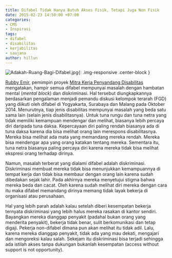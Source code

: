```yaml
---
title: Difabel Tidak Hanya Butuh Akses Fisik, Tetapi Juga Non Fisik
date: 2015-02-23 14:50:00 +07:00
categories:
- CMS
- Inspirasi
tags:
- difabel
- disabilitas
- kerjabilitas
- saujana
author: hillun
---
```


![Adakah-Ruang-Bagi-Difabel.jpg](/uploads/Adakah-Ruang-Bagi-Difabel.jpg){: .img-responsive .center-block }

[Rubby Emir](http://ciptamedia.org/team/rubby-emir/), pemimpin proyek [Mitra Kerja Penyandang Disabilitas](http://ciptamedia.org/wiki/Mitra_Kerja_Penyandang_Disabilitas) mengatakan, hampir semua difabel mempunyai masalah dengan hambatan mental (*mental block*) dan diskriminasi. Hal tersebut diungkapkannya berdasarkan pengalaman menjadi pemandu diskusi kelompok terarah (FGD) yang diikuti oleh difabel di Yogyakarta, Surabaya dan Malang pada Oktober 2014. Menurutnya, tiap jenis disabilitas mempunyai masalah yang beda satu sama lain (selain jenis disabilitasnya). Untuk tuna rungu dan tuna netra yang tidak memiliki kemampuan mendengar dan melihat, biasanya lebih percaya diri daripada tuna daksa. Kepercayaan diri paling rendah biasanya ada di tuna daksa karena dia bisa melihat orang lain merespons disabilitasnya. Mereka bisa melihat ada mata yang memandang mereka rendah. Mereka bisa mendengar apa yang orang katakan tentang mereka. Sementara itu, tuna netra biasanya paling percaya diri karena mereka tidak bisa melihat ekspresi orang terhadap dirinya.

Namun, masalah terberat yang dialami difabel adalah diskriminasi. Diskriminasi membuat mereka tidak bisa menunjukkan kemampuannya di tempat kerja dan tidak bisa membaur dengan orang lain karena sudah dibedakan sejak lahir. Pada akhirnya mereka menyetujui stigma bahwa mereka beda dan cacat. Oleh karena sudah melihat diri mereka dengan cara itu maka difabel memandang dirinya memang tidak layak bekerja di organisasi atau perusahaan.

Hal yang lebih parah adalah kalau setelah diberi kesempatan bekerja ternyata diskriminasi yang lebih halus mereka rasakan di kantor sendiri. Bayangkan mereka dianggap penyakit (padahal bukan orang yang menderita penyakit), bekerja tidak benar, sulit berkomunikasi dan tetap digaji. Pekerja non-difabel dimana pun akan melihat itu tidak adil. Lalu, karena mereka dianggap penyakit, tidak ada yang mau dekati, mengajari dan mengoreksi kalau salah. Sekejam itu diskriminasi bisa terjadi sehingga ada istilah akses tanpa dukungan bukanlah kesempatan (access without support is not opportunity).